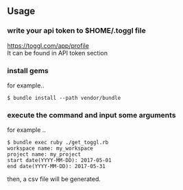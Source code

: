 ## Usage

### write your api token to $HOME/.toggl file

https://toggl.com/app/profile  
It can be found in API token section

### install gems

for example..

```:bash
$ bundle install --path vendor/bundle
```

### execute the command and input some arguments

for example ..

```
$ bundle exec ruby ./get_toggl.rb
workspace name: my_workspace
project name: my_project
start date(YYYY-MM-DD): 2017-05-01
end date(YYYY-MM-DD): 2017-05-31
```

then, a csv file will be generated.
